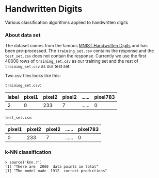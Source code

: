 # Handwritten Digits
Various classification algorithms applied to handwritten digits

### About data set

The dataset comes from the famous [MNIST Handwritten Digits](http://yann.lecun.com/exdb/mnist/) and has been pre-processed. The `training_set.csv` contains the response and the `test_set.csv` does not contain the response. Currently we use the first 40000 rows of `training_set.csv` as our training set and the rest of `training_set.csv` as our test set.

Two csv files looks like this:

`training_set.csv`:

| label | pixel1 | pixel2 | pixel2 | ...... | pixel783
|-------|--------|--------|--------|--------|--------
| 2     | 0      | 233    | 7      | ...... | 0

`test_set.csv`:

| pixel1 | pixel2 | pixel2 | ...... | pixel783
|--------|--------|--------|--------|--------
| 0      | 233    | 7      | ...... | 0

### k-NN classification 

```
> source('knn.r')
[1] "There are  2000  data points in total"
[1] "The model made  1912  correct predictions"
```
